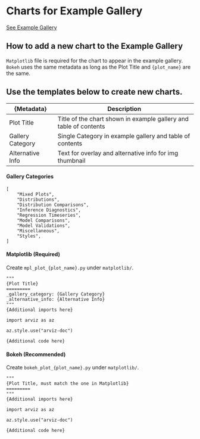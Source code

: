 # Charts for Example Gallery

[See Example Gallery](https://python.arviz.org/en/latest/examples/index.html)

## How to add a new chart to the Example Gallery

`Matplotlib` file is required for the chart to appear in the example gallery. `Bokeh` uses the same metadata as long as the Plot Title and `{plot_name}` are the same.

## Use the templates below to create new charts.

| {Metadata} | Description |
| --- | --- |
| Plot Title | Title of the chart shown in example gallery and table of contents |
| Gallery Category | Single Category in example gallery and table of contents |
| Alternative Info | Text for overlay and alternative info for img thumbnail |

#### Gallery Categories
```
[
    "Mixed Plots",
    "Distributions",
    "Distribution Comparisons",
    "Inference Diagnostics",
    "Regression Timeseries",
    "Model Comparisons",
    "Model Validations",
    "Miscellaneous",
    "Styles",
]
```

#### Matplotlib (Required)

Create `mpl_plot_{plot_name}.py` under `matplotlib/`.

```
"""
{Plot Title}
=========
_gallery_category: {Gallery Category}
_alternative_info: {Alternative Info}
"""
{Additional imports here}

import arviz as az

az.style.use("arviz-doc")

{Additional code here}
```

#### Bokeh (Recommended)

Create `bokeh_plot_{plot_name}.py` under `matplotlib/`.

```
"""
{Plot Title, must match the one in Matplotlib}
=========
"""
{Additional imports here}

import arviz as az

az.style.use("arviz-doc")

{Additional code here}
```